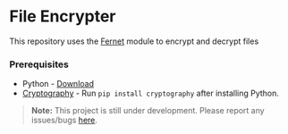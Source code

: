 # File Encrypter
This repository uses the [Fernet](https://cryptography.io/en/latest/fernet/ 'Cryptography Fernet (symmetric encryption)') module to encrypt and decrypt files
 
### Prerequisites
- Python - [Download](https://www.python.org/downloads/)
- [Cryptography](https://pypi.org/project/cryptography/) - Run `pip install cryptography` after installing Python.
 
 > **Note:** This project is still under development. Please report any issues/bugs [here](https://github.com/DevAmiyo/FileEncrypter/issues).
